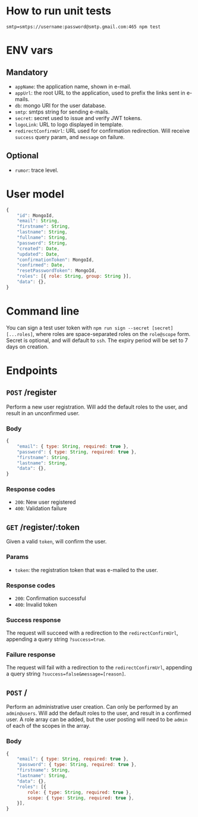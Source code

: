 # How to run unit tests

```
smtp=smtps://username:password@smtp.gmail.com:465 npm test
```

# ENV vars

## Mandatory

- `appName`: the application name, shown in e-mail.
- `appUrl`: the root URL to the application, used to prefix the links sent in e-mails.
- `db`: mongo URI for the user database.
- `smtp`: smtps string for sending e-mails.
- `secret`: secret used to issue and verify JWT tokens.
- `logoLink`: URL to logo displayed in template.
- `redirectConfirmUrl`: URL used for confirmation redirection. Will receive `success` query param, and `message` on failure.

## Optional

- `rumor`: trace level.

# User model

```javascript
{
	"id": MongoId,
	"email": String,
	"firstname": String,
	"lastname": String,
	"fullname": String,
	"password": String,
	"created": Date,
	"updated": Date,
	"confirmationToken": MongoId,
	"confirmed": Date,
	"resetPasswordToken": MongoId,
	"roles": [{ role: String, group: String }],
	"data": {},
}
```

# Command line

You can sign a test user token with `npm run sign --secret [secret] [...roles]`, where roles are space-separated roles on the `role@scope` form. Secret is optional, and will default to `ssh`. The expiry period will be set to 7 days on creation.

# Endpoints

## `POST` /register

Perform a new user registration. Will add the default roles to the user, and result in an unconfirmed user.

### Body

```javascript
{
	"email": { type: String, required: true },
	"password": { type: String, required: true },
	"firstname": String,
	"lastname": String,
	"data": {},
}
```

### Response codes

- `200`: New user registered
- `400`: Validation failure

## `GET` /register/:token

Given a valid `token`, will confirm the user.

### Params

- `token`: the registration token that was e-mailed to the user.

### Response codes

- `200`: Confirmation successful
- `400`: Invalid token

### Success response

The request will succeed with a redirection to the `redirectConfirmUrl`, appending a query string `?success=true`.

### Failure response

The request will fail with a redirection to the `redirectConfirmUrl`, appending a query string `?success=false&message=[reason]`.

## `POST` /

Perform an administrative user creation. Can only be performed by an `admin@users`. Will add the default roles to the user, and result in a confirmed user. A role array can be added, but the user posting will need to be `admin` of each of the scopes in the array.

### Body

```javascript
{
	"email": { type: String, required: true },
	"password": { type: String, required: true },
	"firstname": String,
	"lastname": String,
	"data": {},
	"roles": [{
		role: { type: String, required: true },
		scope: { type: String, required: true },
	}],
}
```